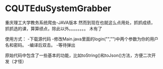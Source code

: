 # CQUTEduSystemGrabber
重庆理工大学教务系统爬虫-JAVA版本
然而到现在也就这么点用处，抓抓成绩，抓抓选的课，算算绩点，除此以外。。。。。。。。
木有了

使用方式：
-下载源代码
-修改Main.java里面的login("","")中两个参数为你的用户名和密码。
-编译后双击。
-等待弹出

原始代码中包含了一些基本的功能，比如toString()和toJson()方法，方便二次开发（才怪）
